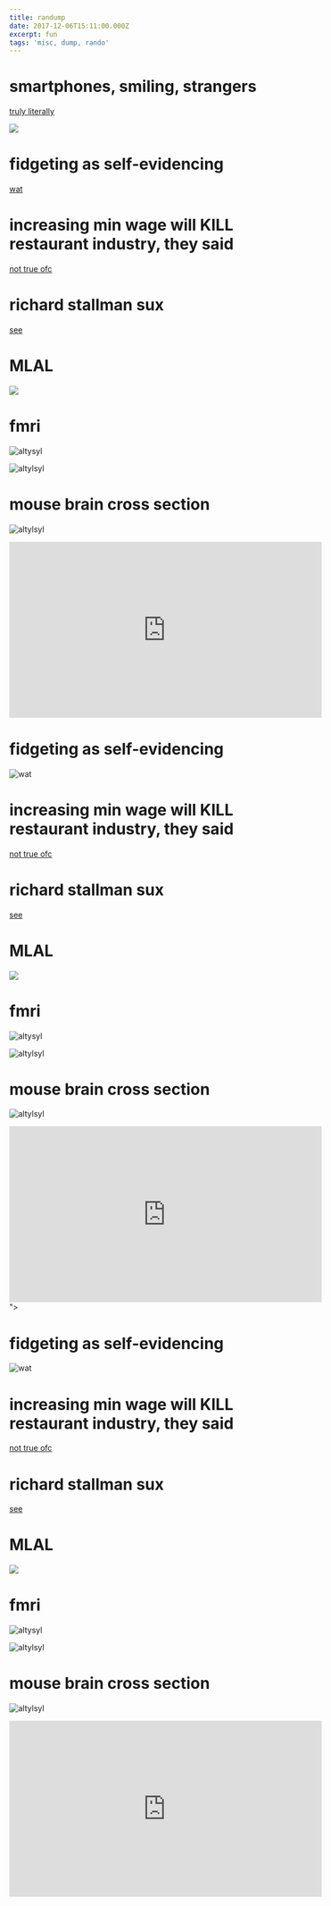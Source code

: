 ```yaml
---
title: randump
date: 2017-12-06T15:11:00.000Z
excerpt: fun
tags: 'misc, dump, rando'
---
```

# smartphones, smiling, strangers

[truly literally](https://www.sciencedirect.com/science/article/pii/S0747563218304643https://www.sciencedirect.com/science/article/pii/S0747563218304643)

<img src="https://res.cloudinary.com/cloudimgts/image/upload/v1576992714/cli-upload/jpm87bi8me5vm4sqpc53.png">

# fidgeting as self-evidencing

[wat](https://www.sciencedirect.com/science/article/abs/pii/S0732118X19300923)

# increasing min wage will KILL restaurant industry, they said

[not true ofc](https://gallery.mailchimp.com/a6170fa466dd7c8eed0aab6be/files/b2f3acd5-3884-42a7-a0bf-fa410b2b6544/Final_CNYCA_NELP_NYC_Min_Wage_Restaurants.pdf)

# richard stallman sux

[see](https://link.medium.com/LkORpGbGB2)

# MLAL

![](https://res.cloudinary.com/cloudimgts/image/upload/v1576708189/learning_c6z9hx.png﻿)

# fmri

![altysyl](https://res.cloudinary.com/cloudimgts/image/upload/v1576685999/green_wcttx6.jpg)

![altylsyl](https://res.cloudinary.com/cloudimgts/image/upload/v1575645004/lk3j8wbw7mcsdjjqcxo8.png)

# mouse brain cross section

![altylsyl](https://res.cloudinary.com/cloudimgts/image/upload/v1575645501/fjgghpyka8ywp5qreofr.png)

<iframe width="560" height="315" src="https://www.youtube.com/embed/hwwWF0dpEM8" frameborder="0" allow="accelerometer; autoplay; encrypted-media; gyroscope; picture-in-picture" allowfullscreen></iframe>

# fidgeting as self-evidencing

![wat](https://www.sciencedirect.com/science/article/abs/pii/S0732118X19300923)

# increasing min wage will KILL restaurant industry, they said

[not true ofc](https://gallery.mailchimp.com/a6170fa466dd7c8eed0aab6be/files/b2f3acd5-3884-42a7-a0bf-fa410b2b6544/Final_CNYCA_NELP_NYC_Min_Wage_Restaurants.pdf)

# richard stallman sux

[see](https://link.medium.com/LkORpGbGB2)

# MLAL

![](https://res.cloudinary.com/cloudimgts/image/upload/v1576708189/learning_c6z9hx.png﻿)

# fmri

![altysyl](https://res.cloudinary.com/cloudimgts/image/upload/v1576685999/green_wcttx6.jpg)

![altylsyl](https://res.cloudinary.com/cloudimgts/image/upload/v1575645004/lk3j8wbw7mcsdjjqcxo8.png)

# mouse brain cross section

![altylsyl](https://res.cloudinary.com/cloudimgts/image/upload/v1575645501/fjgghpyka8ywp5qreofr.png)

<iframe width="560" height="315" src="https://www.youtube.com/embed/hwwWF0dpEM8" frameborder="0" allow="accelerometer; autoplay; encrypted-media; gyroscope; picture-in-picture" allowfullscreen></iframe>"></a>



# fidgeting as self-evidencing

![wat](https://www.sciencedirect.com/science/article/abs/pii/S0732118X19300923)

# increasing min wage will KILL restaurant industry, they said

[not true ofc](https://gallery.mailchimp.com/a6170fa466dd7c8eed0aab6be/files/b2f3acd5-3884-42a7-a0bf-fa410b2b6544/Final_CNYCA_NELP_NYC_Min_Wage_Restaurants.pdf)

# richard stallman sux

[see](https://link.medium.com/LkORpGbGB2)

# MLAL

![](https://res.cloudinary.com/cloudimgts/image/upload/v1576708189/learning_c6z9hx.png﻿)

# fmri

![altysyl](https://res.cloudinary.com/cloudimgts/image/upload/v1576685999/green_wcttx6.jpg)

![altylsyl](https://res.cloudinary.com/cloudimgts/image/upload/v1575645004/lk3j8wbw7mcsdjjqcxo8.png)

# mouse brain cross section

![altylsyl](https://res.cloudinary.com/cloudimgts/image/upload/v1575645501/fjgghpyka8ywp5qreofr.png)

<iframe width="560" height="315" src="https://www.youtube.com/embed/hwwWF0dpEM8" frameborder="0" allow="accelerometer; autoplay; encrypted-media; gyroscope; picture-in-picture" allowfullscreen></iframe>
